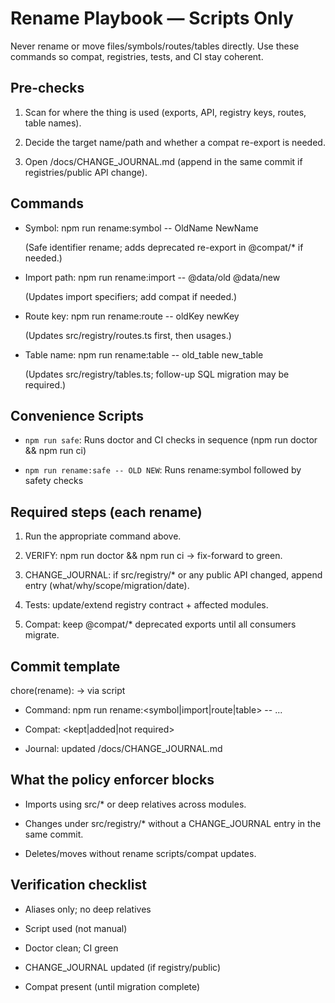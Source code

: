 # Rename Playbook — Scripts Only

Never rename or move files/symbols/routes/tables directly. Use these commands so compat, registries, tests, and CI stay coherent.

## Pre-checks

1) Scan for where the thing is used (exports, API, registry keys, routes, table names).

2) Decide the target name/path and whether a compat re-export is needed.

3) Open /docs/CHANGE_JOURNAL.md (append in the same commit if registries/public API change).

## Commands

- Symbol: npm run rename:symbol -- OldName NewName  

  (Safe identifier rename; adds deprecated re-export in @compat/* if needed.)

- Import path: npm run rename:import -- @data/old @data/new  

  (Updates import specifiers; add compat if needed.)

- Route key: npm run rename:route -- oldKey newKey  

  (Updates src/registry/routes.ts first, then usages.)

- Table name: npm run rename:table -- old_table new_table  

  (Updates src/registry/tables.ts; follow-up SQL migration may be required.)

## Convenience Scripts

- `npm run safe`: Runs doctor and CI checks in sequence (npm run doctor && npm run ci)

- `npm run rename:safe -- OLD NEW`: Runs rename:symbol followed by safety checks

## Required steps (each rename)

1) Run the appropriate command above.  

2) VERIFY: npm run doctor && npm run ci → fix-forward to green.  

3) CHANGE_JOURNAL: if src/registry/* or any public API changed, append entry (what/why/scope/migration/date).  

4) Tests: update/extend registry contract + affected modules.  

5) Compat: keep @compat/* deprecated exports until all consumers migrate.  

## Commit template

chore(rename): <old> → <new> via script

- Command: npm run rename:<symbol|import|route|table> -- ...

- Compat: <kept|added|not required>

- Journal: updated /docs/CHANGE_JOURNAL.md

## What the policy enforcer blocks

- Imports using src/* or deep relatives across modules.

- Changes under src/registry/* without a CHANGE_JOURNAL entry in the same commit.

- Deletes/moves without rename scripts/compat updates.

## Verification checklist

- Aliases only; no deep relatives

- Script used (not manual)

- Doctor clean; CI green

- CHANGE_JOURNAL updated (if registry/public)

- Compat present (until migration complete)
